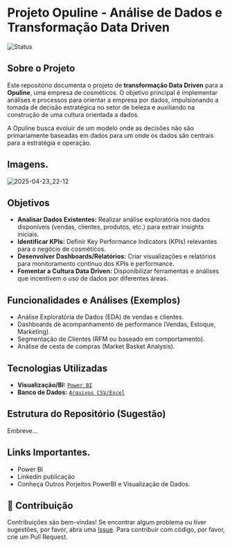 # Projeto Opuline - Análise de Dados e Transformação Data Driven

![Status](https://img.shields.io/badge/Status-Em%20Andamento-blue)
## Sobre o Projeto

Este repositório documenta o projeto de **transformação Data Driven** para a **Opuline**, uma empresa de cosméticos. 
O objetivo principal é implementar análises e processos para orientar a empresa por dados, impulsionando a tomada de 
decisão estratégica no setor de beleza e auxiliando na construção de uma cultura orientada a dados.

A Opuline busca evoluir de um modelo onde as decisões não são primariamente baseadas em dados para um onde os dados são centrais para a estratégia e operação.
## Imagens.

![2025-04-23_22-12](https://github.com/user-attachments/assets/c5ef6647-bca8-4591-b00f-30d9316c69ac)


## Objetivos

* **Analisar Dados Existentes:** Realizar análise exploratória nos dados disponíveis (vendas, clientes, produtos, etc.) para extrair insights iniciais.
* **Identificar KPIs:** Definir Key Performance Indicators (KPIs) relevantes para o negócio de cosméticos.
* **Desenvolver Dashboards/Relatórios:** Criar visualizações e relatórios para monitoramento contínuo dos KPIs e performance.
* **Fomentar a Cultura Data Driven:** Disponibilizar ferramentas e análises que incentivem o uso de dados por diferentes áreas.

## Funcionalidades e Análises (Exemplos)

* Análise Exploratória de Dados (EDA) de vendas e clientes.
* Dashboards de acompanhamento de performance (Vendas, Estoque, Marketing).
* Segmentação de Clientes (RFM ou baseado em comportamento).
* Análise de cesta de compras (Market Basket Analysis).

## Tecnologias Utilizadas

* **Visualização/BI:**   [`Power BI`](https://app.powerbi.com/view?r=eyJrIjoiNGE2ODljY2YtNmYzZC00NDhlLWE3NjctZWJhY2ZiZGIxODJjIiwidCI6ImVhNmIyNzRlLTE4MmYtNDc0Yy04YWMwLTQzOWM5ZTE1Yjg3ZSJ9)
* **Banco de Dados:**  [`Arquivos CSV/Excel`](https://github.com/Ricardo-Filgueiras/Projeto-Opuline-AnaliseDados/tree/main/basedados)

## Estrutura do Repositório (Sugestão)

Embreve...

## Links Importantes.

* Power BI
* Linkedin publicação
* Conheça Outros Porjeitos PowerBI e Visualização de Dados.
  
## 🤝 Contribuição

Contribuições são bem-vindas! Se encontrar algum problema ou tiver sugestões, 
por favor, abra uma [Issue](https://github.com/SEU_USUARIO/Projeto-BelezaViva-AnaliseDados/issues). 
Para contribuir com código, por favor, crie um Pull Request.

